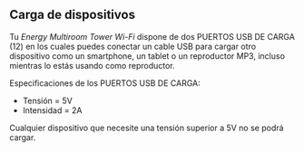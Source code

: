 ## Carga de dispositivos

Tu  *Energy Multiroom Tower Wi-Fi* dispone de dos PUERTOS USB DE CARGA (12) en los cuales puedes conectar un cable USB para cargar otro dispositivo como un smartphone, un tablet o un reproductor MP3, incluso mientras lo estás usando como reproductor.

Especificaciones de los PUERTOS USB DE CARGA: <br>

- Tensión = 5V 
- Intensidad = 2A

Cualquier dispositivo que necesite una tensión superior a 5V no se podrá cargar.

